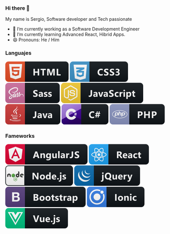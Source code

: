### Hi there 👋

My name is Sergio, Software developer and Tech passionate

- 🔭 I’m currently working as a Software Development Engineer
- 🌱 I’m currently learning Advanced React, Hibrid Apps.
- 😄 Pronouns: He / Him

### Languajes

<p>
  <img src="https://github.com/MikeCodesDotNET/ColoredBadges/blob/master/svg/dev/languages/html.svg" />
  <img src="https://github.com/MikeCodesDotNET/ColoredBadges/blob/master/svg/dev/languages/css3.svg" />
  <img src="https://github.com/MikeCodesDotNET/ColoredBadges/blob/master/svg/dev/languages/sass.svg" />
  <img src="https://github.com/MikeCodesDotNET/ColoredBadges/blob/master/svg/dev/languages/js.svg" />
  <img src="https://github.com/MikeCodesDotNET/ColoredBadges/blob/master/svg/dev/languages/java.svg" />
  <img src="https://github.com/MikeCodesDotNET/ColoredBadges/blob/master/svg/dev/languages/csharp.svg" />
  <img src="https://github.com/MikeCodesDotNET/ColoredBadges/blob/master/svg/dev/languages/php.svg" />
</p>

### Fameworks

<p>
  <img src="https://github.com/MikeCodesDotNET/ColoredBadges/blob/master/svg/dev/frameworks/angular.svg" />
  <img src="https://github.com/MikeCodesDotNET/ColoredBadges/blob/master/svg/dev/frameworks/react.svg" />
  <img src="https://github.com/MikeCodesDotNET/ColoredBadges/blob/master/svg/dev/frameworks/nodejs.svg" />
  <img src="https://github.com/MikeCodesDotNET/ColoredBadges/blob/master/svg/dev/frameworks/jquery.svg" />
  <img src="https://github.com/MikeCodesDotNET/ColoredBadges/blob/master/svg/dev/frameworks/bootstrap.svg" />
  <img src="https://github.com/MikeCodesDotNET/ColoredBadges/blob/master/svg/dev/frameworks/ionic.svg" />
  <img src="https://github.com/MikeCodesDotNET/ColoredBadges/blob/master/svg/dev/frameworks/vue.svg" />
</p>
   
